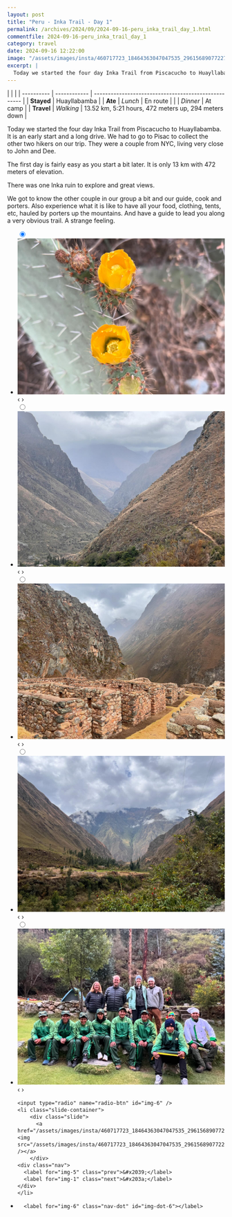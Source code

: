 ```yaml
---
layout: post
title: "Peru - Inka Trail - Day 1"
permalink: /archives/2024/09/2024-09-16-peru_inka_trail_day_1.html
commentfile: 2024-09-16-peru_inka_trail_day_1
category: travel
date: 2024-09-16 12:22:00
image: "/assets/images/insta/460717723_18464363047047535_2961568907722746878_n_18464077351061196.jpg"
excerpt: |
  Today we started the four day Inka Trail from Piscacucho to Huayllabamba. The first day is fairly easy at 13.4 km and 472 m elevation. There was an Inka ruin to explore and great views. We got to know the other couple in our group a bit and our guide, cook and porters.
---
```


|            |              |
| ---------- | ------------ | ---------------------------------------------------- |
| **Stayed** | Huayllabamba |
| **Ate**    | _Lunch_      | En route                                             |
|            | _Dinner_     | At camp                                              |
| **Travel** | _Walking_    | 13.52 km, 5:21 hours, 472 meters up, 294 meters down |

Today we started the four day Inka Trail from Piscacucho to Huayllabamba. It is an early start and a long drive. We had to go to Pisac to collect the other two hikers on our trip. They were a couple from NYC, living very close to John and Dee.

The first day is fairly easy as you start a bit later. It is only 13 km with 472 meters of elevation.

There was one Inka ruin to explore and great views.

We got to know the other couple in our group a bit and our guide, cook and porters. Also experience what it is like to have all your food, clothing, tents, etc, hauled by porters up the mountains. And have a guide to lead you along a very obvious trail. A strange feeling.

<ul class="slides">
    <input type="radio" name="radio-btn" id="img-1" checked="checked" />
    <li class="slide-container">
        <div class="slide">
          <a href="/assets/images/insta/460826437_18464363056047535_6099447835256830531_n_17907996507009349.jpg"><img src="/assets/images/insta/460826437_18464363056047535_6099447835256830531_n_17907996507009349.jpg" /></a>
        </div>
    <div class="nav">
      <label for="img-6" class="prev">&#x2039;</label>
      <label for="img-2" class="next">&#x203a;</label>
    </div>
    </li>
        <input type="radio" name="radio-btn" id="img-2"  />
    <li class="slide-container">
        <div class="slide">
          <a href="/assets/images/insta/460846079_18464363065047535_7026842396548728249_n_17933308946797213.jpg"><img src="/assets/images/insta/460846079_18464363065047535_7026842396548728249_n_17933308946797213.jpg" /></a>
        </div>
    <div class="nav">
      <label for="img-1" class="prev">&#x2039;</label>
      <label for="img-3" class="next">&#x203a;</label>
    </div>
    </li>
        <input type="radio" name="radio-btn" id="img-3"  />
    <li class="slide-container">
        <div class="slide">
          <a href="/assets/images/insta/460989081_18464363077047535_4845550819607778737_n_18068254747607913.jpg"><img src="/assets/images/insta/460989081_18464363077047535_4845550819607778737_n_18068254747607913.jpg" /></a>
        </div>
    <div class="nav">
      <label for="img-2" class="prev">&#x2039;</label>
      <label for="img-4" class="next">&#x203a;</label>
    </div>
    </li>
        <input type="radio" name="radio-btn" id="img-4"  />
    <li class="slide-container">
        <div class="slide">
          <a href="/assets/images/insta/460959569_18464363086047535_7564343705575825681_n_17893681019998771.jpg"><img src="/assets/images/insta/460959569_18464363086047535_7564343705575825681_n_17893681019998771.jpg" /></a>
        </div>
    <div class="nav">
      <label for="img-3" class="prev">&#x2039;</label>
      <label for="img-5" class="next">&#x203a;</label>
    </div>
    </li>
        <input type="radio" name="radio-btn" id="img-5"  />
    <li class="slide-container">
        <div class="slide">
          <a href="/assets/images/insta/460733189_18464363095047535_4503963853090902908_n_18052197055871123.jpg"><img src="/assets/images/insta/460733189_18464363095047535_4503963853090902908_n_18052197055871123.jpg" /></a>
        </div>
    <div class="nav">
      <label for="img-4" class="prev">&#x2039;</label>
      <label for="img-6" class="next">&#x203a;</label>
    </div>
    </li>
    
    <input type="radio" name="radio-btn" id="img-6" />
    <li class="slide-container">
        <div class="slide">
          <a href="/assets/images/insta/460717723_18464363047047535_2961568907722746878_n_18464077351061196.jpg"><img src="/assets/images/insta/460717723_18464363047047535_2961568907722746878_n_18464077351061196.jpg" /></a>
        </div>
    <div class="nav">
      <label for="img-5" class="prev">&#x2039;</label>
      <label for="img-1" class="next">&#x203a;</label>
    </div>
    </li>
			
<li class="nav-dots">
      <label for="img-1" class="nav-dot" id="img-dot-1"></label>
      <label for="img-2" class="nav-dot" id="img-dot-2"></label>
      <label for="img-3" class="nav-dot" id="img-dot-3"></label>
      <label for="img-4" class="nav-dot" id="img-dot-4"></label>
      <label for="img-5" class="nav-dot" id="img-dot-5"></label>

      <label for="img-6" class="nav-dot" id="img-dot-6"></label>

</li>
</ul>
